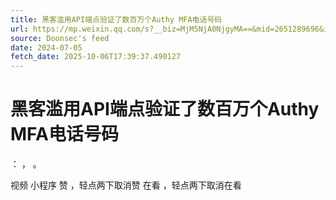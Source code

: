 ```yaml
---
title: 黑客滥用API端点验证了数百万个Authy MFA电话号码
url: https://mp.weixin.qq.com/s?__biz=MjM5NjA0NjgyMA==&mid=2651289696&idx=2&sn=57586f8b85e9358e70237be9fc3afbea
source: Doonsec's feed
date: 2024-07-05
fetch_date: 2025-10-06T17:39:37.490127
---
```


# 黑客滥用API端点验证了数百万个Authy MFA电话号码

：
，
。

视频
小程序
赞
，轻点两下取消赞
在看
，轻点两下取消在看